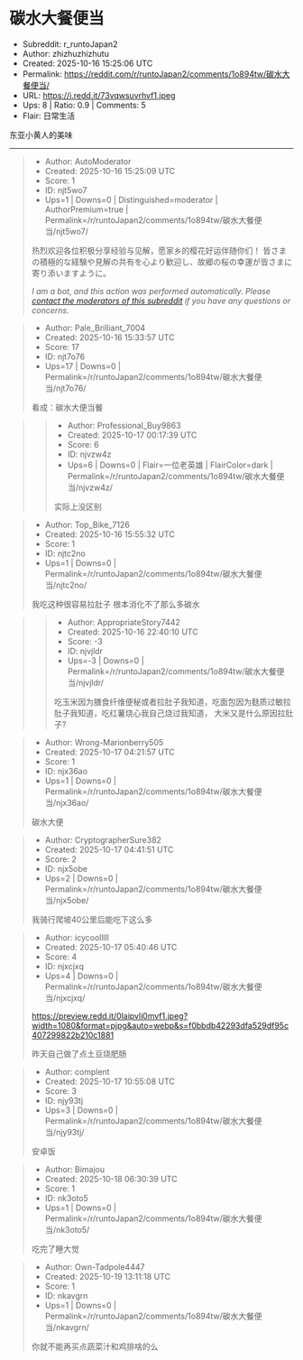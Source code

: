 # 碳水大餐便当

- Subreddit: r_runtoJapan2
- Author: zhizhuzhizhutu
- Created: 2025-10-16 15:25:06 UTC
- Permalink: https://reddit.com/r/runtoJapan2/comments/1o894tw/碳水大餐便当/
- URL: https://i.redd.it/73vqwsuvrhvf1.jpeg
- Ups: 8 | Ratio: 0.9 | Comments: 5
- Flair: 日常生活


东亚小黄人的美味


---

> - Author: AutoModerator
> - Created: 2025-10-16 15:25:09 UTC
> - Score: 1
> - ID: njt5wo7
> - Ups=1 | Downs=0 | Distinguished=moderator | AuthorPremium=true | Permalink=/r/runtoJapan2/comments/1o894tw/碳水大餐便当/njt5wo7/
>
> 热烈欢迎各位积极分享经验与见解，愿家乡的樱花好运伴随你们！
> 皆さまの積極的な経験や見解の共有を心より歓迎し、故郷の桜の幸運が皆さまに寄り添いますように。
> 
> *I am a bot, and this action was performed automatically. Please [contact the moderators of this subreddit](/message/compose/?to=/r/runtoJapan2) if you have any questions or concerns.*

> - Author: Pale_Brilliant_7004
> - Created: 2025-10-16 15:33:57 UTC
> - Score: 17
> - ID: njt7o76
> - Ups=17 | Downs=0 | Permalink=/r/runtoJapan2/comments/1o894tw/碳水大餐便当/njt7o76/
>
> 看成：碳水大便当餐

>> - Author: Professional_Buy9863
>> - Created: 2025-10-17 00:17:39 UTC
>> - Score: 6
>> - ID: njvzw4z
>> - Ups=6 | Downs=0 | Flair=一位老英雄 | FlairColor=dark | Permalink=/r/runtoJapan2/comments/1o894tw/碳水大餐便当/njvzw4z/
>>
>> 实际上没区别

> - Author: Top_Bike_7126
> - Created: 2025-10-16 15:55:32 UTC
> - Score: 1
> - ID: njtc2no
> - Ups=1 | Downs=0 | Permalink=/r/runtoJapan2/comments/1o894tw/碳水大餐便当/njtc2no/
>
> 我吃这种很容易拉肚子 根本消化不了那么多碳水

>> - Author: AppropriateStory7442
>> - Created: 2025-10-16 22:40:10 UTC
>> - Score: -3
>> - ID: njvjldr
>> - Ups=-3 | Downs=0 | Permalink=/r/runtoJapan2/comments/1o894tw/碳水大餐便当/njvjldr/
>>
>> 吃玉米因为膳食纤维便秘或者拉肚子我知道，吃面包因为麸质过敏拉肚子我知道，吃红薯烧心我自己烧过我知道， 大米又是什么原因拉肚子?

> - Author: Wrong-Marionberry505
> - Created: 2025-10-17 04:21:57 UTC
> - Score: 1
> - ID: njx36ao
> - Ups=1 | Downs=0 | Permalink=/r/runtoJapan2/comments/1o894tw/碳水大餐便当/njx36ao/
>
> 碳水大便

> - Author: CryptographerSure382
> - Created: 2025-10-17 04:41:51 UTC
> - Score: 2
> - ID: njx5obe
> - Ups=2 | Downs=0 | Permalink=/r/runtoJapan2/comments/1o894tw/碳水大餐便当/njx5obe/
>
> 我骑行爬坡40公里后能吃下这么多

> - Author: icycoolllll
> - Created: 2025-10-17 05:40:46 UTC
> - Score: 4
> - ID: njxcjxq
> - Ups=4 | Downs=0 | Permalink=/r/runtoJapan2/comments/1o894tw/碳水大餐便当/njxcjxq/
>
> https://preview.redd.it/0laipvli0mvf1.jpeg?width=1080&format=pjpg&auto=webp&s=f0bbdb42293dfa529df95c407299822b210c1881
> 
> 昨天自己做了点土豆烧肥肠

> - Author: complent
> - Created: 2025-10-17 10:55:08 UTC
> - Score: 3
> - ID: njy93tj
> - Ups=3 | Downs=0 | Permalink=/r/runtoJapan2/comments/1o894tw/碳水大餐便当/njy93tj/
>
> 安卓饭

> - Author: Bimajou
> - Created: 2025-10-18 06:30:39 UTC
> - Score: 1
> - ID: nk3oto5
> - Ups=1 | Downs=0 | Permalink=/r/runtoJapan2/comments/1o894tw/碳水大餐便当/nk3oto5/
>
> 吃完了睡大觉

> - Author: Own-Tadpole4447
> - Created: 2025-10-19 13:11:18 UTC
> - Score: 1
> - ID: nkavgrn
> - Ups=1 | Downs=0 | Permalink=/r/runtoJapan2/comments/1o894tw/碳水大餐便当/nkavgrn/
>
> 你就不能再买点蔬菜汁和鸡排啥的么
